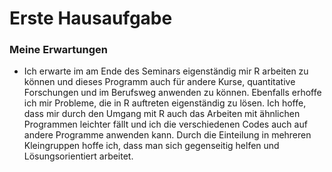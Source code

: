 Erste Hausaufgabe
================

### Meine Erwartungen

  - Ich erwarte im am Ende des Seminars eigenständig mir R arbeiten zu
    können und dieses Programm auch für andere Kurse, quantitative
    Forschungen und im Berufsweg anwenden zu können. Ebenfalls erhoffe
    ich mir Probleme, die in R auftreten eigenständig zu lösen. Ich
    hoffe, dass mir durch den Umgang mit R auch das Arbeiten mit
    ähnlichen Programmen leichter fällt und ich die verschiedenen Codes
    auch auf andere Programme anwenden kann. Durch die Einteilung in
    mehreren Kleingruppen hoffe ich, dass man sich gegenseitig helfen
    und Lösungsorientiert arbeitet.
